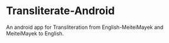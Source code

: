 # Transliterate-Android
An android app for Transliteration from English-MeiteiMayek and MeiteiMayek to English.
